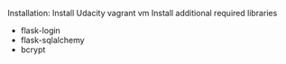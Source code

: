 Installation:
Install Udacity vagrant vm
Install additional required libraries
* flask-login
* flask-sqlalchemy
* bcrypt
